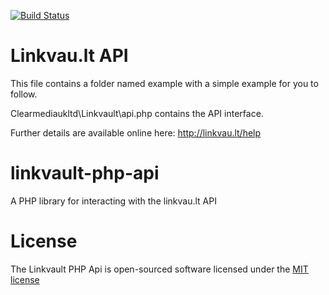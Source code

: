 [![Build Status](https://travis-ci.org/clearmediaukltd/linkvault-php-api.svg)](https://travis-ci.org/clearmediaukltd/linkvault-php-api)

Linkvau.lt API
=============
This file contains a folder named example with a simple example for you to follow.

Clearmediaukltd\Linkvault\api.php contains the API interface.

Further details are available online here: http://linkvau.lt/help


linkvault-php-api
=================

A PHP library for interacting with the linkvau.lt API

License
=======

The Linkvault PHP Api is open-sourced software licensed under the <a href="http://opensource.org/licenses/MIT">MIT license</a>
